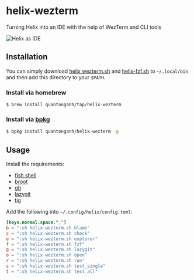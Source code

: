# helix-wezterm
Turning Helix into an IDE with the help of WezTerm and CLI tools

![Helix as IDE](https://github.com/quantonganh/blog-posts/blob/main/2023/08/19/hx-ide.gif)

## Installation

You can simply download [helix wezterm.sh](./helix-wezterm.sh) and [helix-fzf.sh](./helix-fzf.sh) to `~/.local/bin` and then add this directory to your `$PATH`.

### Install via homebrew

```
$ brew install quantonganh/tap/helix-wezterm
```

### Install via [bpkg](https://github.com/bpkg/bpkg)

```sh
$ bpkg install quantonganh/helix-wezterm -g
```

## Usage

Install the requirements:

- [fish shell](https://fishshell.com/)
- [broot](https://github.com/Canop/broot)
- [gh](https://cli.github.com/)
- [lazygit](https://github.com/jesseduffield/lazygit)
- [tig](https://jonas.github.io/tig/)

Add the following into `~/.config/helix/config.toml`:

```toml
[keys.normal.space.","]
b = ":sh helix-wezterm.sh blame"
c = ":sh helix-wezterm.sh check"
e = ":sh helix-wezterm.sh explorer"
f = ":sh helix-wezterm.sh fzf"
g = ":sh helix-wezterm.sh lazygit"
o = ":sh helix-wezterm.sh open"
r = ":sh helix-wezterm.sh run"
s = ":sh helix-wezterm.sh test_single"
t = ":sh helix-wezterm.sh test_all"
```
